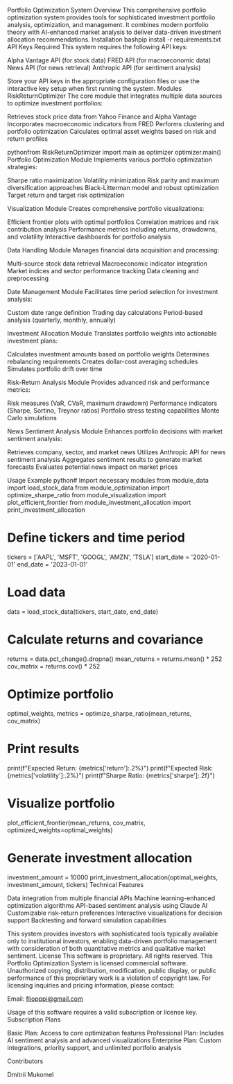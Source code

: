Portfolio Optimization System
Overview
This comprehensive portfolio optimization system provides tools for sophisticated investment portfolio analysis, optimization, and management. It combines modern portfolio theory with AI-enhanced market analysis to deliver data-driven investment allocation recommendations.
Installation
bashpip install -r requirements.txt
API Keys Required
This system requires the following API keys:

Alpha Vantage API (for stock data)
FRED API (for macroeconomic data)
News API (for news retrieval)
Anthropic API (for sentiment analysis)

Store your API keys in the appropriate configuration files or use the interactive key setup when first running the system.
Modules
RiskReturnOptimizer
The core module that integrates multiple data sources to optimize investment portfolios:

Retrieves stock price data from Yahoo Finance and Alpha Vantage
Incorporates macroeconomic indicators from FRED
Performs clustering and portfolio optimization
Calculates optimal asset weights based on risk and return profiles

pythonfrom RiskReturnOptimizer import main as optimizer
optimizer.main()
Portfolio Optimization Module
Implements various portfolio optimization strategies:

Sharpe ratio maximization
Volatility minimization
Risk parity and maximum diversification approaches
Black-Litterman model and robust optimization
Target return and target risk optimization

Visualization Module
Creates comprehensive portfolio visualizations:

Efficient frontier plots with optimal portfolios
Correlation matrices and risk contribution analysis
Performance metrics including returns, drawdowns, and volatility
Interactive dashboards for portfolio analysis

Data Handling Module
Manages financial data acquisition and processing:

Multi-source stock data retrieval
Macroeconomic indicator integration
Market indices and sector performance tracking
Data cleaning and preprocessing

Date Management Module
Facilitates time period selection for investment analysis:

Custom date range definition
Trading day calculations
Period-based analysis (quarterly, monthly, annually)

Investment Allocation Module
Translates portfolio weights into actionable investment plans:

Calculates investment amounts based on portfolio weights
Determines rebalancing requirements
Creates dollar-cost averaging schedules
Simulates portfolio drift over time

Risk-Return Analysis Module
Provides advanced risk and performance metrics:

Risk measures (VaR, CVaR, maximum drawdown)
Performance indicators (Sharpe, Sortino, Treynor ratios)
Portfolio stress testing capabilities
Monte Carlo simulations

News Sentiment Analysis Module
Enhances portfolio decisions with market sentiment analysis:

Retrieves company, sector, and market news
Utilizes Anthropic API for news sentiment analysis
Aggregates sentiment results to generate market forecasts
Evaluates potential news impact on market prices

Usage Example
python# Import necessary modules
from module_data import load_stock_data
from module_optimization import optimize_sharpe_ratio
from module_visualization import plot_efficient_frontier
from module_investment_allocation import print_investment_allocation

# Define tickers and time period
tickers = ['AAPL', 'MSFT', 'GOOGL', 'AMZN', 'TSLA']
start_date = '2020-01-01'
end_date = '2023-01-01'

# Load data
data = load_stock_data(tickers, start_date, end_date)

# Calculate returns and covariance
returns = data.pct_change().dropna()
mean_returns = returns.mean() * 252
cov_matrix = returns.cov() * 252

# Optimize portfolio
optimal_weights, metrics = optimize_sharpe_ratio(mean_returns, cov_matrix)

# Print results
print(f"Expected Return: {metrics['return']:.2%}")
print(f"Expected Risk: {metrics['volatility']:.2%}")
print(f"Sharpe Ratio: {metrics['sharpe']:.2f}")

# Visualize portfolio
plot_efficient_frontier(mean_returns, cov_matrix, optimized_weights=optimal_weights)

# Generate investment allocation
investment_amount = 10000
print_investment_allocation(optimal_weights, investment_amount, tickers)
Technical Features

Data integration from multiple financial APIs
Machine learning-enhanced optimization algorithms
API-based sentiment analysis using Claude AI
Customizable risk-return preferences
Interactive visualizations for decision support
Backtesting and forward simulation capabilities

This system provides investors with sophisticated tools typically available only to institutional investors, enabling data-driven portfolio management with consideration of both quantitative metrics and qualitative market sentiment.
License
This software is proprietary. All rights reserved.
This Portfolio Optimization System is licensed commercial software. Unauthorized copying, distribution, modification, public display, or public performance of this proprietary work is a violation of copyright law.
For licensing inquiries and pricing information, please contact:

Email: fliopppi@gmail.com


Usage of this software requires a valid subscription or license key.
Subscription Plans

Basic Plan: Access to core optimization features
Professional Plan: Includes AI sentiment analysis and advanced visualizations
Enterprise Plan: Custom integrations, priority support, and unlimited portfolio analysis

Contributors

Dmitrii Mukomel
